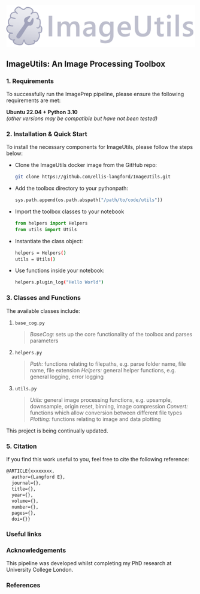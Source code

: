 <p align="center">
  <img src="./assets/image_utils_logo.png" width="700"/>
</p>

## ImageUtils: An Image Processing Toolbox

### 1. Requirements

To successfully run the ImagePrep pipeline, please ensure the following requirements are met:

**Ubuntu 22.04 + Python 3.10**<br>
*(other versions may be compatible but have not been tested)*

### 2. Installation & Quick Start

To install the necessary components for ImageUtils, please follow the steps below:

- Clone the ImageUtils docker image from the GitHub repo:
  
  ```bash
  git clone https://github.com/ellis-langford/ImageUtils.git
  ```
  
- Add the toolbox directory to your pythonpath:
  
  ```python
  sys.path.append(os.path.abspath("/path/to/code/utils"))

  ```

- Import the toolbox classes to your notebook
  
  ```python
  from helpers import Helpers
  from utils import Utils
  ```

- Instantiate the class object:
  
  ```bash
  helpers = Helpers()
  utils = Utils()

- Use functions inside your notebook:
  
  ```bash
  helpers.plugin_log("Hello World")

### 3. Classes and Functions

The available classes include:
1. `base_cog.py`

   > *BaseCog:* sets up the core functionality of the toolbox and parses parameters

2. `helpers.py`

   > *Path:* functions relating to filepaths, e.g. parse folder name, file name, file extension
   > *Helpers:* general helper functions, e.g. general logging, error logging

3. `utils.py`

   > *Utils:* general image processing functions, e.g. upsample, downsample, origin reset, binning, image compression
   > *Convert:* functions which allow conversion between different file types
   > *Plotting:* functions relating to image and data plotting

This project is being continually updated.

### 5. Citation

If you find this work useful to you, feel free to cite the following reference:

```
@ARTICLE{xxxxxxxx,
  author={Langford E},
  journal={}, 
  title={}, 
  year={},
  volume={},
  number={},
  pages={},
  doi={}}

```

### Useful links

<!-- [![](https://img.shields.io/badge/Software-ANTsPy-orange)](https://antspy.readthedocs.io/en/latest/index.html) -->

### Acknowledgements

This pipeline was developed whilst completing my PhD research at University College London.

### References

<!-- 1. *B. B. Avants, N. Tustison, P. A. Cook, et al., “ANTs: Advanced Normalization Tools in Python (ANTsPy),” Insight Journal, 2019.* -->